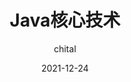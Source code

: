 ---
layout:     post
title:      Java核心技术
subtitle:   
date:       2021-12-24
author:     chital
header-img: img/post-bg-alibaba.jpg
catalog: true
tags:
    - 极客时间
---